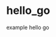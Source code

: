 # hello_go
example hello go


<!-- Security scan triggered at 2025-09-02 01:33:37 -->

<!-- Security scan triggered at 2025-09-02 15:51:49 -->

<!-- Security scan triggered at 2025-09-09 05:32:45 -->

<!-- Security scan triggered at 2025-09-09 05:58:29 -->

<!-- Security scan triggered at 2025-09-28 15:35:44 -->